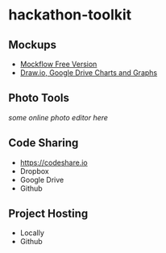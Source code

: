 # hackathon-toolkit

## Mockups

* [Mockflow Free Version](https://mockflow.com)
* [Draw.io, Google Drive Charts and Graphs](https://www.draw.io)

## Photo Tools

*some online photo editor here*

## Code Sharing

* https://codeshare.io
* Dropbox
* Google Drive
* Github

## Project Hosting

* Locally
* Github
